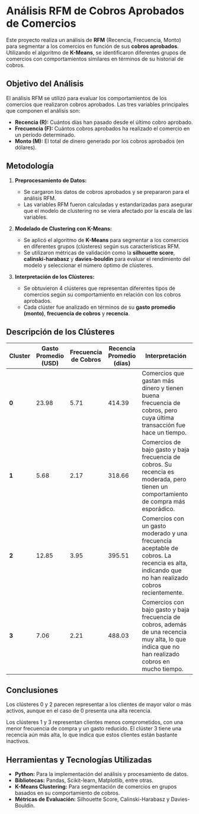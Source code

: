 # Análisis RFM de Cobros Aprobados de Comercios

Este proyecto realiza un análisis de **RFM** (Recencia, Frecuencia, Monto) para segmentar a los comercios en función de sus **cobros aprobados**. Utilizando el algoritmo de **K-Means**, se identificaron diferentes grupos de comercios con comportamientos similares en términos de su historial de cobros. 
## Objetivo del Análisis

El análisis RFM se utilizó para evaluar los comportamientos de los comercios que realizaron cobros aprobados. Las tres variables principales que componen el análisis son:
- **Recencia (R):** Cuántos días han pasado desde el último cobro aprobado.
- **Frecuencia (F):** Cuántos cobros aprobados ha realizado el comercio en un período determinado.
- **Monto (M):** El total de dinero generado por los cobros aprobados (en dólares).

## Metodología

1. **Preprocesamiento de Datos:**
   - Se cargaron los datos de cobros aprobados y se prepararon para el análisis RFM.
   - Las variables RFM fueron calculadas y estandarizadas para asegurar que el modelo de clustering no se viera afectado por la escala de las variables.

2. **Modelado de Clustering con K-Means:**
   - Se aplicó el algoritmo de **K-Means** para segmentar a los comercios en diferentes grupos (clústeres) según sus características RFM.
   - Se utilizaron métricas de validación como la **silhouette score**, **calinski-harabasz** y **davies-bouldin** para evaluar el rendimiento del modelo y seleccionar el número óptimo de clústeres.

3. **Interpretación de los Clústeres:**
   - Se obtuvieron 4 clústeres que representan diferentes tipos de comercios según su comportamiento en relación con los cobros aprobados.
   - Cada clúster fue analizado en términos de su **gasto promedio (monto)**, **frecuencia de cobros** y **recencia**.

## Descripción de los Clústeres

| **Cluster** | **Gasto Promedio (USD)** | **Frecuencia de Cobros** | **Recencia Promedio (días)** | **Interpretación** |
|-------------|--------------------------|---------------------------|------------------------------|---------------------|
| **0**       | 23.98                    | 5.71                      | 414.39                       | Comercios que gastan más dinero y tienen buena frecuencia de cobros, pero cuya última transacción fue hace un tiempo. |
| **1**       | 5.68                     | 2.17                      | 318.66                       | Comercios de bajo gasto y baja frecuencia de cobros. Su recencia es moderada, pero tienen un comportamiento de compra más esporádico. |
| **2**       | 12.85                    | 3.95                      | 395.51                       | Comercios con un gasto moderado y una frecuencia aceptable de cobros. La recencia es alta, indicando que no han realizado cobros recientemente. |
| **3**       | 7.06                     | 2.21                      | 488.03                       | Comercios con bajo gasto y baja frecuencia de cobros, además de una recencia muy alta, lo que indica que no han realizado cobros en mucho tiempo. |

## Conclusiones 
Los clústeres 0 y 2 parecen representar a los clientes de mayor valor o más activos, aunque en el caso de 0 presenta una alta recencia.

Los clústeres 1 y 3 representan clientes menos comprometidos, con una menor frecuencia de compra y un gasto reducido. El clúster 3 tiene una recencia aún más alta, lo que indica que estos clientes están bastante inactivos.


## Herramientas y Tecnologías Utilizadas

- **Python:** Para la implementación del análisis y procesamiento de datos.
- **Bibliotecas:** Pandas, Scikit-learn, Matplotlib, entre otras.
- **K-Means Clustering:** Para segmentación de comercios en grupos basados en su comportamiento de cobros.
- **Métricas de Evaluación:** Silhouette Score, Calinski-Harabasz y Davies-Bouldin.


